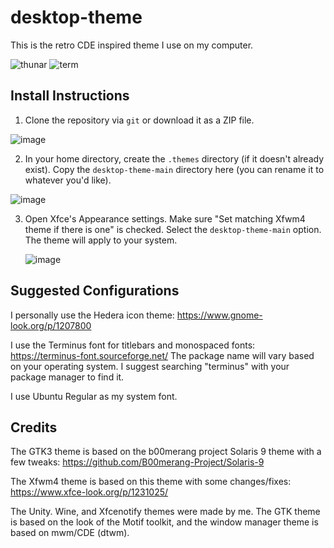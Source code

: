 # desktop-theme
This is the retro CDE inspired theme I use on my computer.

![thunar](https://github.com/mjdxp/desktop-theme/assets/71859271/127f7a53-aea1-4241-b6da-3613e6059317)
![term](https://github.com/mjdxp/desktop-theme/assets/71859271/750f0bc9-5f77-4a6a-9d99-569c58be0732)


## Install Instructions
1. Clone the repository via `git` or download it as a ZIP file.

![image](https://github.com/mjdxp/desktop-theme/assets/71859271/3ecaf0c8-3148-44a3-a34f-2edae550d27d)

2. In your home directory, create the `.themes` directory (if it doesn't already exist). Copy the `desktop-theme-main` directory here (you can rename it to whatever you'd like).

![image](https://github.com/mjdxp/desktop-theme/assets/71859271/65153243-9ebd-4d61-b04f-2341cf6d897b)

3. Open Xfce's Appearance settings. Make sure "Set matching Xfwm4 theme if there is one" is checked. Select the `desktop-theme-main` option. The theme will apply to your system.

   ![image](https://github.com/mjdxp/desktop-theme/assets/71859271/08383659-d8fd-4ac9-bba2-4f276fd6e8f5)

## Suggested Configurations
I personally use the Hedera icon theme: https://www.gnome-look.org/p/1207800

I use the Terminus font for titlebars and monospaced fonts: https://terminus-font.sourceforge.net/
The package name will vary based on your operating system. I suggest searching "terminus" with your package manager to find it.

I use Ubuntu Regular as my system font.


## Credits
The GTK3 theme is based on the b00merang project Solaris 9 theme with a few tweaks: https://github.com/B00merang-Project/Solaris-9

The Xfwm4 theme is based on this theme with some changes/fixes: https://www.xfce-look.org/p/1231025/

The Unity. Wine, and Xfcenotify themes were made by me. The GTK theme is based on the look of the Motif toolkit, and the window manager theme is based on mwm/CDE (dtwm).
